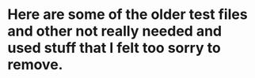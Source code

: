 # Here are some of the older test files and other not really needed and used stuff that I felt too sorry to remove.
